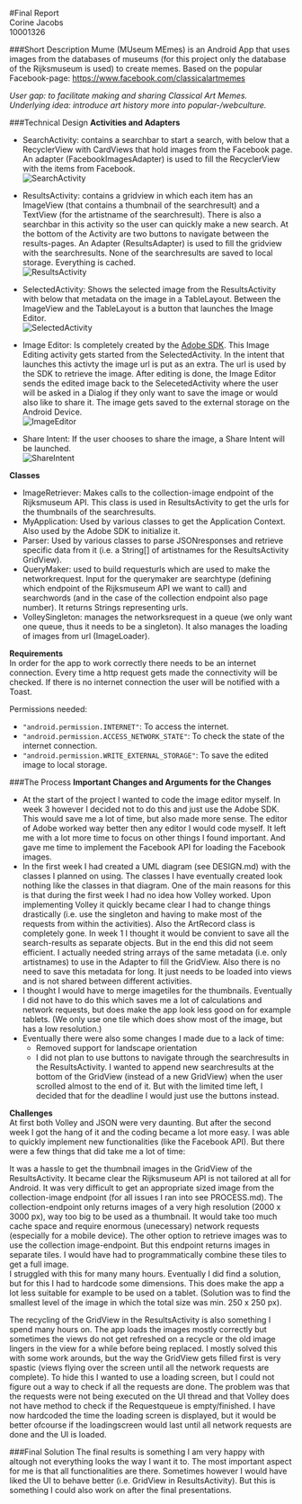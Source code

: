 #Final Report  
Corine Jacobs  
10001326

###Short Description
Mume (MUseum MEmes) is an Android App that uses images from the databases of museums (for this project only the database of the Rijksmuseum is used) to create memes. Based on the popular Facebook-page: https://www.facebook.com/classicalartmemes  

*User gap: to facilitate making and sharing Classical Art Memes.*  
*Underlying idea: introduce art history more into popular-/webculture.*  

###Technical Design
**Activities and Adapters**  
- SearchActivity: contains a searchbar to start a search, with below that a RecyclerView with CardViews that hold images from the Facebook page. An adapter (FacebookImagesAdapter) is used to fill the RecyclerView with the items from Facebook.  
![SearchActivity](/doc/searchactivity28jan2016.jpg)  

- ResultsActivity: contains a gridview in which each item has an ImageView (that contains a thumbnail of the searchresult) and a TextView (for the artistname of the searchresult). There is also a searchbar in this activity so the user can quickly make a new search. At the bottom of the Activity are two buttons to navigate between the results-pages. An Adapter (ResultsAdapter) is used to fill the gridview with the searchresults. None of the searchresults are saved to local storage. Everything is cached.  
![ResultsActivity](/doc/resultsactivity28jan2016.jpg)  

- SelectedActivity: Shows the selected image from the ResultsActivity with below that metadata on the image in a TableLayout. Between the ImageView and the TableLayout is a button that launches the Image Editor.  
![SelectedActivity](/doc/selectedactivity28jan2016.jpg)  

- Image Editor: Is completely created by the [Adobe SDK](https://creativesdk.adobe.com/). This Image Editing activity gets started from the SelectedActivity. In the intent that launches this activty the image url is put as an extra. The url is used by the SDK to retrieve the image. After editing is done, the Image Editor sends the edited image back to the SelecetedActivity where the user will be asked in a Dialog if they only want to save the image or would also like to share it. The image gets saved to the external storage on the Android Device.  
![ImageEditor](/doc/imageeditor28jan2016.jpg)  

- Share Intent: If the user chooses to share the image, a Share Intent will be launched.  
![ShareIntent](/doc/shareintent28jan2016.jpg)  

**Classes**  
- ImageRetriever: Makes calls to the collection-image endpoint of the Rijksmuseum API. This class is used in ResultsActivity to get the urls for the thumbnails of the searchresults.
- MyApplication: Used by various classes to get the Application Context. Also used by the Adobe SDK to initialize it.
- Parser: Used by various classes to parse JSONresponses and retrieve specific data from it (i.e. a String[] of artistnames for the ResultsActivity GridView).
- QueryMaker: used to build requesturls which are used to make the networkrequest. Input for the querymaker are searchtype (defining which endpoint of the Rijksmuseum API we want to call) and searchwords (and in the case of the collection endpoint also page number). It returns Strings representing urls.
- VolleySingleton: manages the networksrequest in a queue (we only want one queue, thus it needs to be a singleton). It also manages the loading of images from url (ImageLoader).

**Requirements**  
In order for the app to work correctly there needs to be an internet connection. Every time a http request gets made the connectivity will be checked. If there is no internet connection the user will be notified with a Toast.  

Permissions needed:
- `"android.permission.INTERNET"`: To access the internet.
- `"android.permission.ACCESS_NETWORK_STATE"`: To check the state of the internet connection.
- `"android.permission.WRITE_EXTERNAL_STORAGE"`: To save the edited image to local storage.


###The Process
**Important Changes and Arguments for the Changes**  
- At the start of the project I wanted to code the image editor myself. In week 3 however I decided not to do this and just use the Adobe SDK. This would save me a lot of time, but also made more sense. The editor of Adobe worked way better then any editor I would code myself. It left me with a lot more time to focus on other things I found important. And gave me time to implement the Facebook API for loading the Facebook images.
- In the first week I had created a UML diagram (see DESIGN.md) with the classes I planned on using. The classes I have eventually created look nothing like the classes in that diagram. One of the main reasons for this is that during the first week I had no idea how Volley worked. Upon implementing Volley it quickly became clear I had to change things drastically (i.e. use the singleton and having to make most of the requests from within the activities). Also the ArtRecord class is completely gone. In week 1 I thought it would be convient to save all the search-results as separate objects. But in the end this did not seem efficient. I actually needed string arrays of the same metadata (i.e. only artistnames) to use in the Adapter to fill the GridView. Also there is no need to save this metadata for long. It just needs to be loaded into views and is not shared between different activities. 
- I thought I would have to merge imagetiles for the thumbnails. Eventually I did not have to do this which saves me a lot of calculations and network requests, but does make the app look less good on for example tablets. (We only use one tile which does show most of the image, but has a low resolution.)
- Eventually there were also some changes I made due to a lack of time:
	- Removed support for landscape orientation
	- I did not plan to use buttons to navigate through the searchresults in the ResultsActivity. I wanted to append new 	searchresults at the bottom of the GridView (instead of a new GridView) when the user scrolled almost to the end of it. But with the limited time left, I decided that for the deadline I would just use the buttons instead.

**Challenges**  
At first both Volley and JSON were very daunting. But after the second week I got the hang of it and the coding became a lot more easy. I was able to quickly implement new functionalities (like the Facebook API). But there were a few things that did take me a lot of time:

It was a hassle to get the thumbnail images in the GridView of the ResultsActivity. It became clear the Rijksmuseum API is not tailored at all for Android. It was very difficult to get an appropriate sized image from the collection-image endpoint (for all issues I ran into see PROCESS.md). The collection-endpoint only returns images of a very high resolution (2000 x 3000 px), way too big to be used as a thumbnail. It would take too much cache space and require enormous (unecessary) network requests (especially for a mobile device). The other option to retrieve images was to use the collection image-endpoint. But this endpoint returns images in separate tiles. I would have had to programmatically combine these tiles to get a full image.  
I struggled with this for many many hours. Eventually I did find a solution, but for this I had to hardcode some dimensions. This does make the app a lot less suitable for example to be used on a tablet. (Solution was to find the smallest level of the image in which the total size was min. 250 x 250 px).

The recycling of the GridView in the ResultsActivity is also something I spend many hours on. The app loads the images mostly correctly but sometimes the views do not get refreshed on a recycle or the old image lingers in the view for a while before being replaced. I mostly solved this with some work arounds, but the way the GridView gets filled first is very spastic (views flying over the screen until all the network requests are complete). To hide this I wanted to use a loading screen, but I could not figure out a way to check if all the requests are done. The problem was that the requests were not being executed on the UI thread and that Volley does not have method to check if the Requestqueue is empty/finished. I have now hardcoded the time the loading screen is displayed, but it would be better ofcourse if the loadingscreen would last until all network requests are done and the UI is loaded.

###Final Solution
The final results is something I am very happy with altough not everything looks the way I want it to. The most important aspect for me is that all functionalities are there. Sometimes however I would have liked the UI to behave better (i.e. GridView in ResultsActivity). But this is something I could also work on after the final presentations.  



